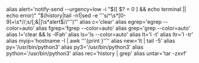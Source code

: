 alias alert='notify-send --urgency=low -i "$([ $? = 0 ] && echo terminal || echo error)" "$(history|tail -n1|sed -e '\''s/^\s*[0-9]\+\s*//;s/[;&|]\s*alert$//'\'')"'
alias c='clear'
alias egrep='egrep --color=auto'
alias fgrep='fgrep --color=auto'
alias grep='grep --color=auto'
alias l='clear && ls -lFah'
alias ls='ls --color=auto'
alias lt='l -t'
alias ltr='l -tr'
alias myip='hostname -I | awk '\''{print }'\'''
alias new='lt | tail -5'
alias py='/usr/bin/python3'
alias py3='/usr/bin/python3'
alias python='/usr/bin/python3'
alias rec='history | grep'
alias untar='tar -zxvf'
